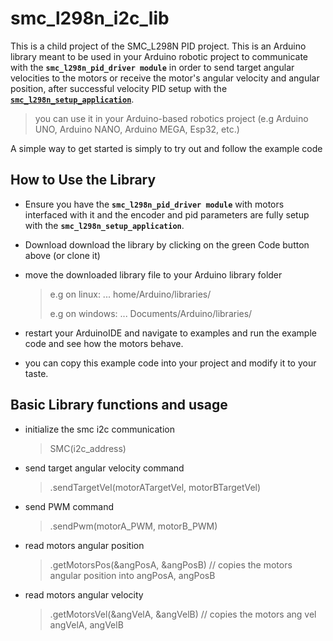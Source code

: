 # smc_l298n_i2c_lib
This is a child project of the SMC_L298N PID project. This is an Arduino library meant to be used in your Arduino robotic project to communicate with the **`smc_l298n_pid_driver module`** in order to send target angular velocities to the motors or receive the motor's angular velocity and angular position, after successful velocity PID setup with the [**`smc_l298n_setup_application`**](https://github.com/samuko-things-company/smc_l298n_setup_application).

> you can use it in your Arduino-based robotics project (e.g Arduino UNO, Arduino NANO, Arduino MEGA, Esp32, etc.)

A simple way to get started is simply to try out and follow the example code


## How to Use the Library
- Ensure you have the **`smc_l298n_pid_driver module`** with motors interfaced with it and the encoder and pid parameters are fully setup with the **`smc_l298n_setup_application`**.

- Download download the library by clicking on the green Code button above (or clone it)

- move the downloaded library file to your Arduino library folder
  > e.g on linux: ... home/Arduino/libraries/
  >
  > e.g on windows: ... Documents/Arduino/libraries/

- restart your ArduinoIDE and navigate to examples and run the example code and see how the motors behave.

- you can copy this example code into your project and modify it to your taste.


## Basic Library functions and usage

- initialize the smc i2c communication
  > SMC(i2c_address)

- send target angular velocity command
  > .sendTargetVel(motorATargetVel, motorBTargetVel)

- send PWM command
  > .sendPwm(motorA_PWM, motorB_PWM)

- read motors angular position
  > .getMotorsPos(&angPosA, &angPosB) // copies the motors angular position into angPosA, angPosB

- read motors angular velocity
  > .getMotorsVel(&angVelA, &angVelB) // copies the motors ang vel angVelA, angVelB

